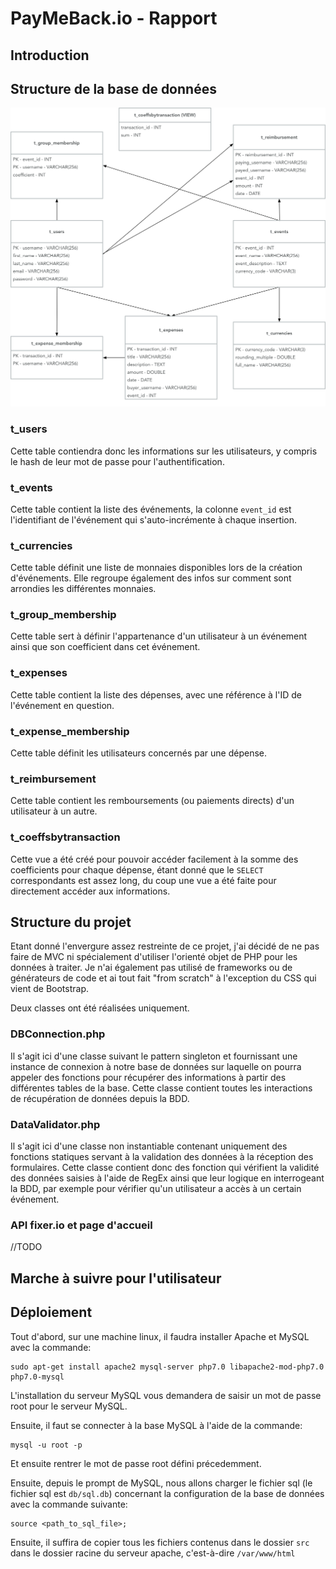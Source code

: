 # PayMeBack.io - Rapport

## Introduction

## Structure de la base de données

![Database schema](../db/database.png)

### t_users

Cette table contiendra donc les informations sur les utilisateurs, y compris le hash de leur mot de passe pour l'authentification.

### t_events

Cette table contient la liste des événements, la colonne `event_id` est l'identifiant de l'événement qui s'auto-incrémente à chaque insertion.

### t_currencies

Cette table définit une liste de monnaies disponibles lors de la création d'événements. Elle regroupe également des infos sur comment sont arrondies les différentes monnaies.

### t_group_membership

Cette table sert à définir l'appartenance d'un utilisateur à un événement ainsi que son coefficient dans cet événement.

### t_expenses

Cette table contient la liste des dépenses, avec une référence à l'ID de l'événement en question.

### t_expense_membership

Cette table définit les utilisateurs concernés par une dépense.

### t_reimbursement

Cette table contient les remboursements (ou paiements directs) d'un utilisateur à un autre.

### t_coeffsbytransaction

Cette vue a été créé pour pouvoir accéder facilement à la somme des coefficients pour chaque dépense, étant donné que le `SELECT` correspondants est assez long, du coup une vue a été faite pour directement accéder aux informations.

## Structure du projet

Etant donné l'envergure assez restreinte de ce projet, j'ai décidé de ne pas faire de MVC ni spécialement d'utiliser l'orienté objet de PHP pour les données à traiter. Je n'ai également pas utilisé de frameworks ou de générateurs de code et ai tout fait "from scratch" à l'exception du CSS qui vient de Bootstrap.

Deux classes ont été réalisées uniquement.

### DBConnection.php

Il s'agit ici d'une classe suivant le pattern singleton et fournissant une instance de connexion à notre base de données sur laquelle on pourra appeler des fonctions pour récupérer des informations à partir des différentes tables de la base. Cette classe contient toutes les interactions de récupération de données depuis la BDD.

### DataValidator.php

Il s'agit ici d'une classe non instantiable contenant uniquement des fonctions statiques servant à la validation des données à la réception des formulaires. Cette classe contient donc des fonction qui vérifient la validité des données saisies à l'aide de RegEx ainsi que leur logique en interrogeant la BDD, par exemple pour vérifier qu'un utilisateur a accès à un certain événement.

### API fixer.io et page d'accueil

//TODO

## Marche à suivre pour l'utilisateur

## Déploiement

Tout d'abord, sur une machine linux, il faudra installer Apache et MySQL avec la commande:

```
sudo apt-get install apache2 mysql-server php7.0 libapache2-mod-php7.0 php7.0-mysql
```

L'installation du serveur MySQL vous demandera de saisir un mot de passe root pour le serveur MySQL.

Ensuite, il faut se connecter à la base MySQL à l'aide de la commande:

```
mysql -u root -p
```

Et ensuite rentrer le mot de passe root défini précedemment.

Ensuite, depuis le prompt de MySQL, nous allons charger le fichier sql (le fichier sql est `db/sql.db`) concernant la configuration de la base de données avec la commande suivante:

```
source <path_to_sql_file>;
```

Ensuite, il suffira de copier tous les fichiers contenus dans le dossier `src` dans le dossier racine du serveur apache, c'est-à-dire `/var/www/html`